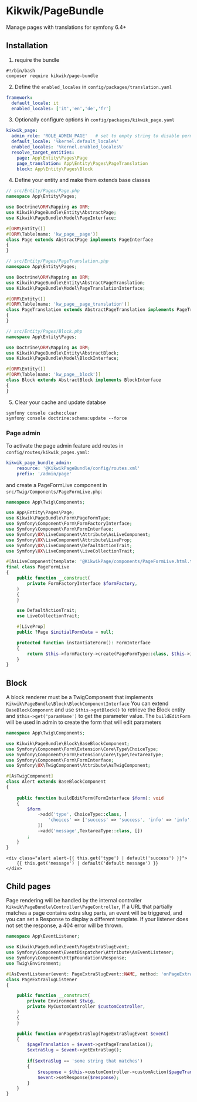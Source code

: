 Kikwik/PageBundle
=================

Manage pages with translations for symfony 6.4+

## Installation

1. require the bundle

```console
#!/bin/bash
composer require kikwik/page-bundle
```

2. Define the `enabled_locales` in `config/packages/translation.yaml`

```yaml
framework:
  default_locale: it
  enabled_locales: ['it','en','de','fr']
```


3. Optionally configure options in `config/packages/kikwik_page.yaml`

```yaml
kikwik_page:
  admin_role: 'ROLE_ADMIN_PAGE'   # set to empty string to disable permission checker
  default_locale: '%kernel.default_locale%'
  enabled_locales: '%kernel.enabled_locales%'
  resolve_target_entities:
    page: App\Entity\Pages\Page
    page_translation: App\Entity\Pages\PageTranslation
    block: App\Entity\Pages\Block

```

4. Define your entity and make them extends base classes


```php
// src/Entity/Pages/Page.php
namespace App\Entity\Pages;

use Doctrine\ORM\Mapping as ORM;
use Kikwik\PageBundle\Entity\AbstractPage;
use Kikwik\PageBundle\Model\PageInterface;

#[ORM\Entity()]
#[ORM\Table(name: 'kw_page__page')]
class Page extends AbstractPage implements PageInterface
{
}
```

```php
// src/Entity/Pages/PageTranslation.php
namespace App\Entity\Pages;

use Doctrine\ORM\Mapping as ORM;
use Kikwik\PageBundle\Entity\AbstractPageTranslation;
use Kikwik\PageBundle\Model\PageTranslationInterface;

#[ORM\Entity()]
#[ORM\Table(name: 'kw_page__page_translation')]
class PageTranslation extends AbstractPageTranslation implements PageTranslationInterface
{
}
```

```php
// src/Entity/Pages/Block.php
namespace App\Entity\Pages;

use Doctrine\ORM\Mapping as ORM;
use Kikwik\PageBundle\Entity\AbstractBlock;
use Kikwik\PageBundle\Model\BlockInterface;

#[ORM\Entity()]
#[ORM\Table(name: 'kw_page__block')]
class Block extends AbstractBlock implements BlockInterface
{
}
```

5. Clear your cache and update databse

```shell
symfony console cache:clear
symfony console doctrine:schema:update --force
```


### Page admin ###

To activate the page admin feature add routes in `config/routes/kikwik_pages.yaml`:

```yaml
kikwik_page_bundle_admin:
    resource: '@KikwikPageBundle/config/routes.xml'
    prefix: '/admin/page'
```

and create a PageFormLive component in `src/Twig/Components/PageFormLive.php`:

```php
namespace App\Twig\Components;

use App\Entity\Pages\Page;
use Kikwik\PageBundle\Form\PageFormType;
use Symfony\Component\Form\FormFactoryInterface;
use Symfony\Component\Form\FormInterface;
use Symfony\UX\LiveComponent\Attribute\AsLiveComponent;
use Symfony\UX\LiveComponent\Attribute\LiveProp;
use Symfony\UX\LiveComponent\DefaultActionTrait;
use Symfony\UX\LiveComponent\LiveCollectionTrait;

#[AsLiveComponent(template: '@KikwikPage/components/PageFormLive.html.twig')]
final class PageFormLive
{
    public function __construct(
        private FormFactoryInterface $formFactory,
    )
    {
    }

    use DefaultActionTrait;
    use LiveCollectionTrait;

    #[LiveProp]
    public ?Page $initialFormData = null;

    protected function instantiateForm(): FormInterface
    {
        return $this->formFactory->create(PageFormType::class, $this->initialFormData);
    }
}
```


## Block

A block renderer must be a TwigComponent that implements `Kikwik\PageBundle\Block\BlockComponentInterface`
You can extend `BaseBlockComponent` and use `$this->getBlock()` to retrieve the Block entity and `$this->get('paramName')`
to get the parameter value.
The `buildEditForm` will be used in admin to create the form that will edit parameters 

```php
namespace App\Twig\Components;

use Kikwik\PageBundle\Block\BaseBlockComponent;
use Symfony\Component\Form\Extension\Core\Type\ChoiceType;
use Symfony\Component\Form\Extension\Core\Type\TextareaType;
use Symfony\Component\Form\FormInterface;
use Symfony\UX\TwigComponent\Attribute\AsTwigComponent;

#[AsTwigComponent]
class Alert extends BaseBlockComponent
{
   
    public function buildEditForm(FormInterface $form): void
    {
        $form
            ->add('type', ChoiceType::class, [
                'choices' => ['success' => 'success', 'info' => 'info', 'warning' => 'warning', 'danger' => 'danger'],
            ])
            ->add('message',TextareaType::class, [])
        ;
    }
}
```

```twig
<div class="alert alert-{{ this.get('type') | default('success') }}">
    {{ this.get('message') | default('default message') }}
</div>
```

## Child pages

Page rendering will be handled by the internal controller `Kikwik\PageBundle\Controller\PageController`,
If a URL that partially matches a page contains extra slug parts, an event will be triggered, 
and you can set a Response to display a different template. 
If your listener does not set the response, a 404 error will be thrown.

```php
namespace App\EventListener;

use Kikwik\PageBundle\Event\PageExtraSlugEvent;
use Symfony\Component\EventDispatcher\Attribute\AsEventListener;
use Symfony\Component\HttpFoundation\Response;
use Twig\Environment;

#[AsEventListener(event: PageExtraSlugEvent::NAME, method: 'onPageExtraSlug')]
class PageExtraSlugListener
{

    public function __construct(
        private Environment $twig,
        private MyCustomController $customController,
    )
    {
    }

    public function onPageExtraSlug(PageExtraSlugEvent $event)
    {
        $pageTranslation = $event->getPageTranslation();
        $extraSlug = $event->getExtraSlug();
        
        if($extraSlug == 'some string that matches')
        {
            $response = $this->customController->customAction($pageTranslation);
            $event->setResponse($response);
        }
    }
}
```